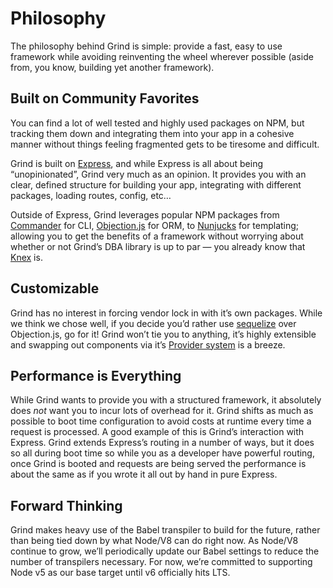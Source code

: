 # Philosophy
The philosophy behind Grind is simple: provide a fast, easy to use framework while avoiding reinventing the wheel wherever possible (aside from, you know, building yet another framework).

## Built on Community Favorites
You can find a lot of well tested and highly used packages on NPM, but tracking them down and integrating them into your app in a cohesive manner without things feeling fragmented gets to be tiresome and difficult.

Grind is built on [Express](http://expressjs.com), and while Express is all about being “unopinionated”, Grind very much as an opinion.  It provides you with an clear, defined structure for building your app, integrating with different packages, loading routes, config, etc…

Outside of Express, Grind leverages popular NPM packages from [Commander](http://npmjs.com/package/commander) for CLI, [Objection.js](https://www.npmjs.com/package/objection) for ORM, to [Nunjucks](https://www.npmjs.com/package/nunjucks) for templating; allowing you to get the benefits of a framework without worrying about whether or not Grind’s DBA library is up to par — you already know that [Knex](https://www.npmjs.com/package/knex) is.

## Customizable
Grind has no interest in forcing vendor lock in with it’s own packages.  While we think we chose well, if you decide you’d rather use [sequelize](https://www.npmjs.com/package/sequelize) over Objection.js, go for it!  Grind won’t tie you to anything, it’s highly extensible and swapping out components via it’s [Provider system](providers) is a breeze.

## Performance is Everything
While Grind wants to provide you with a structured framework, it absolutely does _not_ want you to incur lots of overhead for it.  Grind shifts as much as possible to boot time configuration to avoid costs at runtime every time a request is processed.  A good example of this is Grind’s interaction with Express.  Grind extends Express’s routing in a number of ways, but it does so all during boot time so while you as a developer have powerful routing, once Grind is booted and requests are being served the performance is about the same as if you wrote it all out by hand in pure Express.

## Forward Thinking
Grind makes heavy use of the Babel transpiler to build for the future, rather than being tied down by what Node/V8 can do right now.  As Node/V8 continue to grow, we’ll periodically update our Babel settings to reduce the number of transpilers necessary.  For now, we’re committed to supporting Node v5 as our base target until v6 officially hits LTS.
